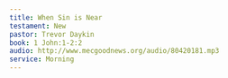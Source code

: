 ```yaml
---
title: When Sin is Near
testament: New
pastor: Trevor Daykin
book: 1 John:1-2:2
audio: http://www.mecgoodnews.org/audio/80420181.mp3
service: Morning
---
```

